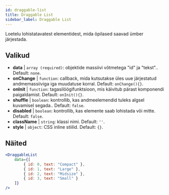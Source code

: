 ```yaml
---
id: draggable-list 
title: Draggable List
sidebar_label: Draggable List
---
```


Loetelu lohistatavatest elementidest, mida õpilased saavad ümber järjestada.

## Valikud

* __data__ | `array (required)`: objektide massiivi võtmetega "id" ja "tekst".. Default: `none`.
* __onChange__ | `function`: callback, mida kutsutakse üles uue järjestatud andmemassiiviga iga muudatuse korral. Default: `onChange(){}`.
* __onInit__ | `function`: tagasilöögifunktsioon, mis käivitub pärast komponendi paigaldamist. Default: `onInit(){}`.
* __shuffle__ | `boolean`: kontrollib, kas andmeelemendid tuleks algsel kuvamisel segada.. Default: `false`.
* __disabled__ | `boolean`: kontrollib, kas elemente saab lohistada või mitte. Default: `false`.
* __className__ | `string`: klassi nimi. Default: `''`.
* __style__ | `object`: CSS inline stiilid. Default: `{}`.


## Näited

```jsx live
<DraggableList
    data={[
        { id: 0, text: "Compact" },
        { id: 1, text: "Large" },
        { id: 2, text: "Midsize" },
        { id: 3, text: "Small" }
    ]}
/>
```

